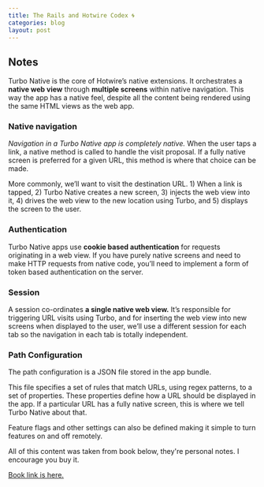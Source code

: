```yaml
---
title: The Rails and Hotwire Codex 🌀
categories: blog
layout: post
---
```

## Notes

Turbo Native is the core of Hotwire’s native extensions. It orchestrates a **native web view** through **multiple screens** within native navigation. This way the app has a native feel, despite all the content being rendered using the same HTML views as the web app.

### Native navigation

*Navigation in a Turbo Native app is completely native.* When the user taps a link, a native method is called to handle the visit proposal. If a fully native screen is preferred for a given URL, this method is where that choice can be made.

More commonly, we’ll want to visit the destination URL. 1) When a link is tapped, 2) Turbo Native creates a new screen, 3) injects the web view into it, 4) drives the web view to the new location using Turbo, and 5) displays the screen to the user.

###  Authentication

Turbo Native apps use **cookie based authentication** for requests originating in a web view. If you have purely native screens and need to make HTTP requests from native code, you’ll need to implement a form of token based authentication on the server.

### Session

A session co-ordinates **a single native web view.** It’s responsible for triggering URL visits using Turbo, and for inserting the web view into new screens when displayed to the user, we’ll use a different session for each tab so the navigation in each tab is totally independent.

### Path Configuration

The path configuration is a JSON file stored in the app bundle.

This file specifies a set of rules that match URLs, using regex patterns, to a set of properties. These properties define how a URL should be displayed in the app. If a particular URL has a fully native screen, this is where we tell Turbo Native about that.

Feature flags and other settings can also be defined making it simple to turn features on and off remotely.







All of this content was taken from book below, they're personal notes. I encourage you buy it.

[Book link is here.](https://railsandhotwirecodex.com/)